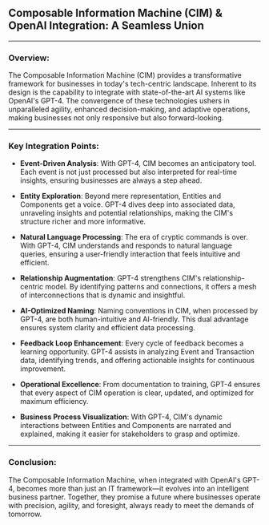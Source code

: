 ## **Composable Information Machine (CIM) & OpenAI Integration: A Seamless Union**

---

### **Overview:**
The Composable Information Machine (CIM) provides a transformative framework for businesses in today's tech-centric landscape. Inherent to its design is the capability to integrate with state-of-the-art AI systems like OpenAI's GPT-4. The convergence of these technologies ushers in unparalleled agility, enhanced decision-making, and adaptive operations, making businesses not only responsive but also forward-looking.

---

### **Key Integration Points:**

- **Event-Driven Analysis**: With GPT-4, CIM becomes an anticipatory tool. Each event is not just processed but also interpreted for real-time insights, ensuring businesses are always a step ahead.

- **Entity Exploration**: Beyond mere representation, Entities and Components get a voice. GPT-4 dives deep into associated data, unraveling insights and potential relationships, making the CIM's structure richer and more informative.

- **Natural Language Processing**: The era of cryptic commands is over. With GPT-4, CIM understands and responds to natural language queries, ensuring a user-friendly interaction that feels intuitive and efficient.

- **Relationship Augmentation**: GPT-4 strengthens CIM's relationship-centric model. By identifying patterns and connections, it offers a mesh of interconnections that is dynamic and insightful.

- **AI-Optimized Naming**: Naming conventions in CIM, when processed by GPT-4, are both human-intuitive and AI-friendly. This dual advantage ensures system clarity and efficient data processing.

- **Feedback Loop Enhancement**: Every cycle of feedback becomes a learning opportunity. GPT-4 assists in analyzing Event and Transaction data, identifying trends, and offering actionable insights for continuous improvement.

- **Operational Excellence**: From documentation to training, GPT-4 ensures that every aspect of CIM operation is clear, updated, and optimized for maximum efficiency.

- **Business Process Visualization**: With GPT-4, CIM's dynamic interactions between Entities and Components are narrated and explained, making it easier for stakeholders to grasp and optimize.

---

### **Conclusion:**
The Composable Information Machine, when integrated with OpenAI's GPT-4, becomes more than just an IT framework—it evolves into an intelligent business partner. Together, they promise a future where businesses operate with precision, agility, and foresight, always ready to meet the demands of tomorrow.